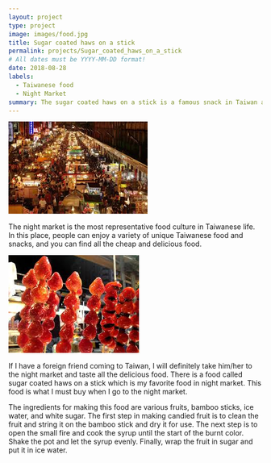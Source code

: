 ```yaml
---
layout: project
type: project
image: images/food.jpg
title: Sugar coated haws on a stick
permalink: projects/Sugar_coated_haws_on_a_stick
# All dates must be YYYY-MM-DD format!
date: 2018-08-28
labels:
  - Taiwanese food
  - Night Market
summary: The sugar coated haws on a stick is a famous snack in Taiwan at night market.
---
```


<div class="ui medium right floated rounded images">
  <img class="ui image" src="../images//night-market.jpg">
</div>

The night market is the most representative food culture in Taiwanese life. In this place, people can enjoy a variety of unique Taiwanese food and snacks, and you can find all the cheap and delicious food.

<div class="ui medium right floated rounded images">
  <img class="ui image" src="../images//tan-hu-lu.jpg">
</div>

If I have a foreign friend coming to Taiwan, I will definitely take him/her to the night market and taste all the delicious food. There is a food called sugar coated haws on a stick which is my favorite food in night market. This food is what I must buy when I go to the night market. 

The ingredients for making this food are various fruits, bamboo sticks, ice water, and white sugar. The first step in making candied fruit is to clean the fruit and string it on the bamboo stick and dry it for use. The next step is to open the small fire and cook the syrup until the start of the burnt color. Shake the pot and let the syrup evenly. Finally, wrap the fruit in sugar and put it in ice water.
